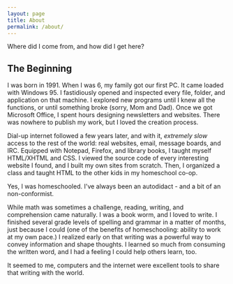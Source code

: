 ```yaml
---
layout: page
title: About
permalink: /about/
---
```


Where did I come from, and how did I get here?

## The Beginning

I was born in 1991. When I was 6, my family got our first PC. It came loaded with Windows 95. I fastidiously opened and inspected every file, folder, and application on that machine. I explored new programs until I knew all the functions, or until something broke (sorry, Mom and Dad). Once we got Microsoft Office, I spent hours designing newsletters and websites. There was nowhere to publish my work, but I loved the creation process.

Dial-up internet followed a few years later, and with it, _extremely slow_ access to the rest of the world: real websites, email, message boards, and IRC. Equipped with Notepad, Firefox, and library books, I taught myself HTML/XHTML and CSS. I viewed the source code of every interesting website I found, and I built my own sites from scratch. Then, I organized a class and taught HTML to the other kids in my homeschool co-op. 

Yes, I was homeschooled. I've always been an autodidact - and a bit of an non-conformist.

While math was sometimes a challenge, reading, writing, and comprehension came naturally. I was a book worm, and I loved to write. I finished several grade levels of spelling and grammar in a matter of months, just because I could (one of the benefits of homeschooling: ability to work at my own pace.) I realized early on that writing was a powerful way to convey information and shape thoughts. I learned so much from consuming the written word, and I had a feeling I could help others learn, too. 

It seemed to me, computers and the internet were excellent tools to share that writing with the world.
